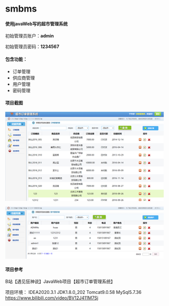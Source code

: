 # smbms
#### 使用javaWeb写的超市管理系统

初始管理员账户：**admin**

初始管理员密码：**1234567**

#### 包含功能：

- 订单管理
- 供应商管理
- 用户管理
- 密码管理

#### 项目截图



![image-20220524123148994](README.assets/image-20220524123148994.png)

![image-20220524123215928](README.assets/image-20220524123215928.png)

#### 项目参考

B站【遇见狂神说】JavaWeb项目【超市订单管理系统】

项目环境： IDEA2020.3.1 JDK1.8.0_202 Tomcat9.0.58 MySql5.7.36
https://www.bilibili.com/video/BV12J411M7Sj